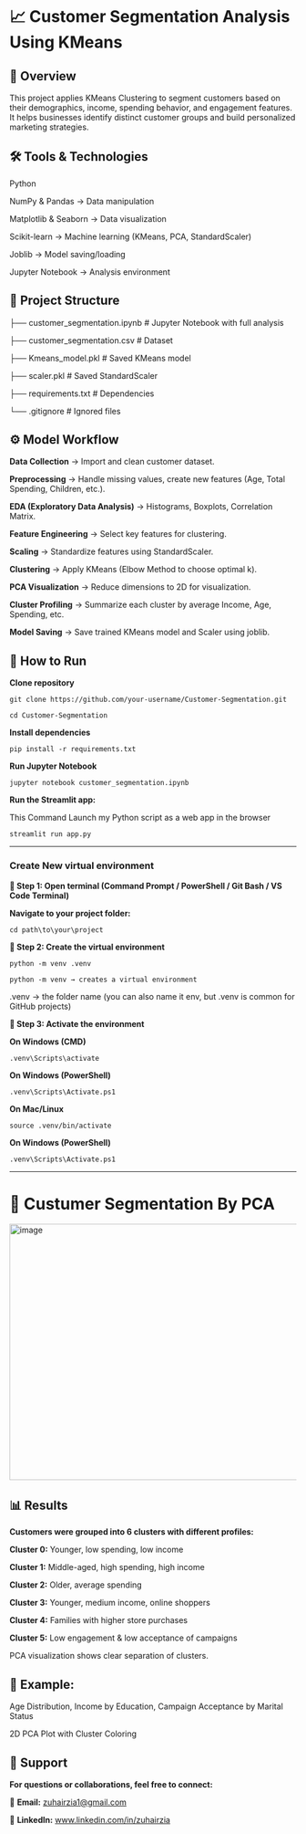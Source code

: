 # 📈 Customer Segmentation Analysis Using KMeans
## 📌 Overview

This project applies KMeans Clustering to segment customers based on their demographics, income, spending behavior, and engagement features.
It helps businesses identify distinct customer groups and build personalized marketing strategies.

## 🛠 Tools & Technologies

Python

NumPy & Pandas → Data manipulation

Matplotlib & Seaborn → Data visualization

Scikit-learn → Machine learning (KMeans, PCA, StandardScaler)

Joblib → Model saving/loading

Jupyter Notebook → Analysis environment

## 📂 Project Structure
├── customer_segmentation.ipynb     # Jupyter Notebook with full analysis  

├── customer_segmentation.csv       # Dataset  

├── Kmeans_model.pkl                # Saved KMeans model  

├── scaler.pkl                      # Saved StandardScaler  

├── requirements.txt                # Dependencies  

└── .gitignore                      # Ignored files  

## ⚙️ Model Workflow

**Data Collection** → Import and clean customer dataset.

**Preprocessing** → Handle missing values, create new features (Age, Total Spending, Children, etc.).

**EDA (Exploratory Data Analysis)** → Histograms, Boxplots, Correlation Matrix.

**Feature Engineering** → Select key features for clustering.

**Scaling** → Standardize features using StandardScaler.

**Clustering** → Apply KMeans (Elbow Method to choose optimal k).

**PCA Visualization** → Reduce dimensions to 2D for visualization.

**Cluster Profiling** → Summarize each cluster by average Income, Age, Spending, etc.

**Model Saving** → Save trained KMeans model and Scaler using joblib.

## 🚀 How to Run
**Clone repository**

`git clone https://github.com/your-username/Customer-Segmentation.git`

`cd Customer-Segmentation`

**Install dependencies**

`pip install -r requirements.txt`

**Run Jupyter Notebook**

`jupyter notebook customer_segmentation.ipynb`

**Run the Streamlit app:**

This Command Launch my Python script as a web app in the browser

`streamlit run app.py`

---

### **Create New virtual environment**

**🔹 Step 1: Open terminal (Command Prompt / PowerShell / Git Bash / VS Code Terminal)**

**Navigate to your project folder:**

`cd path\to\your\project`

**🔹 Step 2: Create the virtual environment**


`python -m venv .venv`


`python -m venv → creates a virtual environment`

.venv → the folder name (you can also name it env, but .venv is common for GitHub projects)

**🔹 Step 3: Activate the environment**

**On Windows (CMD)**


`.venv\Scripts\activate`

**On Windows (PowerShell)**

`.venv\Scripts\Activate.ps1`

**On Mac/Linux**

`source .venv/bin/activate`

**On Windows (PowerShell)**


`.venv\Scripts\Activate.ps1`

---

# 📸 Custumer Segmentation By PCA
<img width="559" height="449" alt="image" src="https://github.com/user-attachments/assets/749898ba-3289-43e1-ab9c-bddbc8747750" />


## 📊 Results

**Customers were grouped into 6 clusters with different profiles:**

**Cluster 0:** Younger, low spending, low income

**Cluster 1:** Middle-aged, high spending, high income

**Cluster 2:** Older, average spending

**Cluster 3:** Younger, medium income, online shoppers

**Cluster 4:** Families with higher store purchases

**Cluster 5:** Low engagement & low acceptance of campaigns

PCA visualization shows clear separation of clusters.

## 📸 Example:

Age Distribution, Income by Education, Campaign Acceptance by Marital Status

2D PCA Plot with Cluster Coloring

## 📧 Support

**For questions or collaborations, feel free to connect:**

📩 **Email:** zuhairzia1@gmail.com

💼 **LinkedIn:** www.linkedin.com/in/zuhairzia
